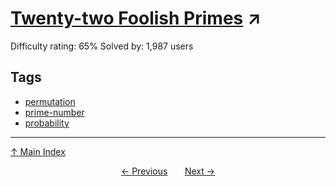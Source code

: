 # [Twenty-two Foolish Primes](https://projecteuler.net/problem=239) ↗️

Difficulty rating: 65%
Solved by: 1,987 users
## Tags

- [permutation](../tags/permutation.md)
- [prime-number](../tags/prime-number.md)
- [probability](../tags/probability.md)



---

[↑ Main Index](../README.md)


<div align=center><a href='238.md'>← Previous</a> &nbsp;&nbsp; &nbsp;&nbsp;  <a href='240.md'>Next →</a></div>
